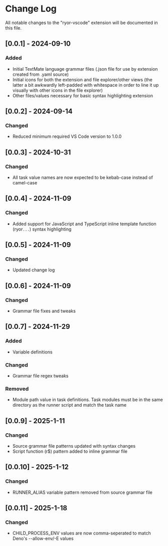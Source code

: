 # Change Log

All notable changes to the "ryor-vscode" extension will be documented in this file.

## [0.0.1] - 2024-09-10

### Added

- Initial TextMate language grammar files (.json file for use by extension created from .yaml source)
- Initial icons for both the extension and file explorer/other views (the latter a bit awkwardly left-padded with whitespace in order to line it up visually with other icons in the file explorer)
- Other files/values necessary for basic syntax highlighting extension

## [0.0.2] - 2024-09-14

### Changed

- Reduced minimum required VS Code version to 1.0.0

## [0.0.3] - 2024-10-31

### Changed

- All task value names are now expected to be kebab-case instead of camel-case

## [0.0.4] - 2024-11-09

### Changed

- Added support for JavaScript and TypeScript inline template function (ryor`...`) syntax highlighting

## [0.0.5] - 2024-11-09

### Changed

- Updated change log

## [0.0.6] - 2024-11-09

### Changed

- Grammar file fixes and tweaks

## [0.0.7] - 2024-11-29

### Added

- Variable definitions

### Changed

- Grammar file regex tweaks

### Removed

- Module path value in task definitions. Task modules must be in the same directory as the runner script and match the task name

## [0.0.9] - 2025-1-11

### Changed

- Source grammar file patterns updated with syntax changes
- Script function (r$) pattern added to inline grammar file

## [0.0.10] - 2025-1-12

### Changed

- RUNNER_ALIAS variable pattern removed from source grammar file

## [0.0.11] - 2025-1-18

### Changed

- CHILD_PROCESS_ENV values are now comma-seperated to match Deno's --allow-env/-E values
